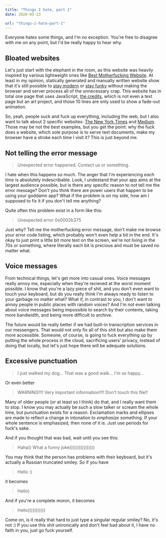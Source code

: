 ```yaml
---
title: "Things I hate, part 1"
date: 2020-05-23

url: "things-i-hate-part-1"
---
```


Everyone hates some things, and I'm no exception. You're free to
disagree with me on any point, but I'd be really happy to hear why.

## Bloated websites

Let's just start with the elephant in the room, as this website was
heavily inspired by various lightweight ones like [Best Motherfucking
Website]. At least in my opinion, statically generated and manually
written website show that it's still possible to [stay modern] or
[stay funky] without making the browser and server process all of the
unnecessary crap. This website has in total one page that uses
JavaScript, [the credits], which is not even a text page but an art
project, and those 10 lines are only used to show a fade-out
animation.

[Best Motherfucking Website]: https://bestmotherfucking.website/
[stay modern]: https://kirby.kevinson.org/blog/things-i-hate-part-1/
[stay funky]: https://curbie.kevinson.org/blog/things-i-hate-part-1/
[the credits]: /extra/credits/

So, yeah, people suck and fuck up everything, including the web, but I
also want to talk about 2 specific websites: [The New York Times] and
[Medium]. Those may be not the best examples, but you get the point:
why the fuck does a website, which sole purpose is to serve text
documents, make my browser have a stroke each time I visit it? This is
just beyond me.

[The New York Times]: https://www.nytimes.com/
[Medium]: https://medium.com/

## Not telling the error message

> Unexpected error happened. Contact us or something.

I hate when this happens so much. The anger that I'm experiencing
*each time* is absolutely indescribable. Look, I undestand that your
app aims at the largest audience possible, but is there any specific
reason to *not* tell me the error message? Don't you think there are
power users that happen to be using your goddamn app? What if the
problem is on my side, how am I supposed to fix it if you don't tell
me anything?

Quite often this problem exist in a form like this:

> Unexpected error 0x0002b375

Just why? Tell me the motherfucking error message, don't make me
browse your error code listing, which probably won't even help a bit
in the end. It's okay to just print a little bit more text on the
screen, we're not living in the 70s or something, where literally each
bit is precious and must be saved no matter what.

## Voice messages

From technical things, let's get more into casual ones. Voice messages
really annoy me, especially when they're recieved at the worst moment
possible. I know that you're a lazy piece of shit, and you don't even
want to touch your keyboard, but do you really think I'm always ready
to listen to your garbage no matter what? What if, in contrast to you,
I don't want to annoy people in public places with random voices? And
I'm not even talking about voice messages being impossible to search
by their contents, taking more bandwidth, and being more difficult to
archive.

The future would be really better if we had built-in transcription
services in our messengers. That would not only fix all of this shit
but also make them more accessible. Someone, of course, is going to
fuck everything up by putting the whole process in the cloud,
sacrificing users' privacy, instead of doing that locally, but let's
just hope there will be adequate solutions.

## Excessive punctuation

> I just walked my dog... That was a good walk... I'm so happy...

Or even better

> WARNING!!!! Very important information!!!! Don't touch this file!!

Many of older people (or at least so I think) do that, and I really
want them to stop. I know you may actually be such a slow talker or
scream the whole time, but punctuation exists for a reason.
Exclamation marks and ellipses are made to reflect a change in
intonation to *emphasize* something. If your whole sentence is
emphasized, then none of it is. Just use periods for fuck's sake.

And if you thought that was bad, wait until you see this:

> Haha)) What a funny joke))))))))))))))))

You may think that the person has problems with their keyboard, but
it's actually a Russian truncated smiley. So if you have

> Hello :)

it becomes

> Hello)

And if you're a complete moron, it becomes

> Hello)))))))))))

Come on, is it really that hard to just type a singular regular
smiley? No, it's not :) If you use this shit unironically and don't
feel bad about it, I have no faith in you, just go fuck yourself.
